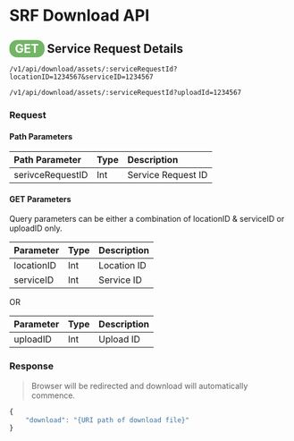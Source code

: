 # SRF Download API

## <span style="background-color: #72b566; font-weight: bold; color: #ffffff; padding: 3px 10px; border-radius: 14px;">GET</span> **Service Request Details**

```text
/v1/api/download/assets/:serviceRequestId?locationID=1234567&serviceID=1234567
```

```text
/v1/api/download/assets/:serviceRequestId?uploadId=1234567
```

### Request

#### Path Parameters

| Path Parameter | Type | Description |
| :--- | :--- | :--- |
| serivceRequestID | Int | Service Request ID |

#### GET Parameters

Query parameters can be either a combination of locationID & serviceID or uploadID only.

| Parameter | Type | Description |
| :--- | :--- | :--- |
| locationID | Int | Location ID |
| serviceID | Int | Service ID |

OR

| Parameter | Type | Description |
| :--- | :--- | :--- |
| uploadID | Int | Upload ID |

### Response

> Browser will be redirected and download will automatically commence.

```javascript
{
    "download": "{URI path of download file}"
}
```
